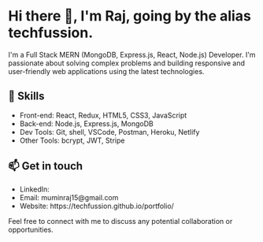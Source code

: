 

<!--
**techfussion/techfussion** is a ✨ _special_ ✨ repository because its `README.md` (this file) appears on your GitHub profile.

Here are some ideas to get you started:

- 🔭 I’m currently working on ...
- 🌱 I’m currently learning ...
- 👯 I’m looking to collaborate on ...
- 🤔 I’m looking for help with ...
- 💬 Ask me about ...
- 📫 How to reach me: ...
- 😄 Pronouns: ...
- ⚡ Fun fact: ...
-->
<div>
	<h1>Hi there 👋, I'm Raj, going by the alias techfussion. </h1>
	<p>I'm a Full Stack MERN (MongoDB, Express.js, React, Node.js) Developer. 
		I'm passionate about solving complex problems and building responsive and user-friendly web applications using the latest technologies.
	</p>
	<h2>🚀 Skills</h2>
	<ul>
		<li>Front-end: React, Redux, HTML5, CSS3, JavaScript</li>
		<li>Back-end: Node.js, Express.js, MongoDB</li>
		<li>Dev Tools: Git, shell, VSCode, Postman, Heroku, Netlify</li>
		<li>Other Tools: bcrypt, JWT, Stripe</li>
	</ul>
	<h2>📫 Get in touch</h2>
	<ul>
		<li>LinkedIn: </li>
		<li>Email: muminraj15@gmail.com</li>
		<li>Website: https://techfussion.github.io/portfolio/</li>
	</ul>
	<p font-size="2rem">Feel free to connect with me to discuss any potential collaboration or opportunities.</p>

</div>
